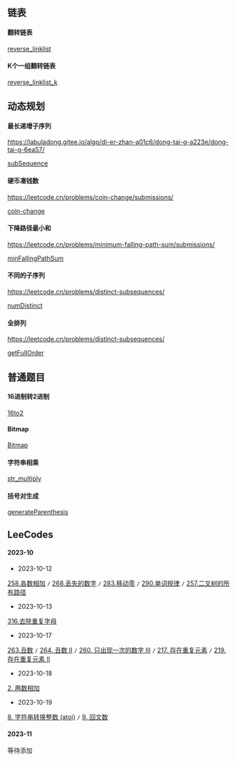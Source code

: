 

## 链表

<!-- tabs:start -->

#### **翻转链表**

[reverse_linklist](./code/linklist.go ':include :type=code :fragment=reverse_linklist')

#### **K个一组翻转链表**

[reverse_linklist_k](./code/linklist.go ':include :type=code :fragment=reverse_linklist_k')

<!-- tabs:end -->

## 动态规划

<!-- tabs:start -->

#### **最长递增子序列**

https://labuladong.gitee.io/algo/di-er-zhan-a01c6/dong-tai-g-a223e/dong-tai-g-6ea57/

[subSequence](./code/dynamic.go ':include :type=code :fragment=subSequence')

#### **硬币凑钱数**

https://leetcode.cn/problems/coin-change/submissions/

[coin-change](./code/dynamic.go ':include :type=code :fragment=coin-change')

#### **下降路径最小和**

https://leetcode.cn/problems/minimum-falling-path-sum/submissions/

[minFallingPathSum](./code/dynamic.go ':include :type=code :fragment=minFallingPathSum')


#### **不同的子序列**

https://leetcode.cn/problems/distinct-subsequences/

[numDistinct](./code/dynamic.go ':include :type=code :fragment=numDistinct')


#### **全排列**

https://leetcode.cn/problems/distinct-subsequences/

[getFullOrder](./code/dynamic.go ':include :type=code :fragment=getFullOrder')

<!-- tabs:end -->

## 普通题目

<!-- tabs:start -->

#### **16进制转2进制**

[16to2](./code/algo.go ':include :type=code :fragment=16to2')


#### **Bitmap**

[Bitmap](./code/algo.go ':include :type=code :fragment=bitmap')

#### **字符串相乘**

[str_multiply](./code/algo.go ':include :type=code :fragment=str_multiply')

#### **括号对生成**

[generateParenthesis](./code/algo.go ':include :type=code :fragment=generateParenthesis')

<!-- tabs:end -->


## LeeCodes

<!-- tabs:start -->

#### **2023-10**

- 2023-10-12

[258.各数相加](https://leetcode.cn/problems/add-digits/) `/` [268.丢失的数字](https://leetcode.cn/problems/missing-number/) `/` [283.移动零](https://leetcode.cn/problems/move-zeroes/) `/` [290.单词规律](https://leetcode.cn/problems/word-pattern/)
`/` [257.二叉树的所有路径](https://leetcode.cn/problems/binary-tree-paths/)

- 2023-10-13

[316.去除重复字母](https://leetcode.cn/problems/remove-duplicate-letters/submissions/473943004/)

- 2023-10-17

[263.丑数](https://leetcode.cn/problemset/algorithms/?page=5)
`/` [264. 丑数 II](https://leetcode.cn/problems/ugly-number-ii/solutions/712102/chou-shu-ii-by-leetcode-solution-uoqd/)
`/` [260. 只出现一次的数字 III](https://leetcode.cn/problems/single-number-iii/solutions/587516/zhi-chu-xian-yi-ci-de-shu-zi-iii-by-leet-4i8e/)
`/` [217. 存在重复元素](https://leetcode.cn/problems/contains-duplicate/submissions/122286980/)
`/` [219. 存在重复元素 II](https://leetcode.cn/problems/contains-duplicate-ii/submissions/161998432/)

- 2023-10-18

[2. 两数相加](https://leetcode.cn/problems/add-two-numbers/description/)

- 2023-10-19

[8. 字符串转换整数 (atoi)](https://leetcode.cn/problems/string-to-integer-atoi/)
`/` [9. 回文数](https://leetcode.cn/problems/palindrome-number/submissions/104250129/)

#### **2023-11**

等待添加

<!-- tabs:end -->